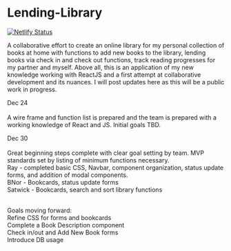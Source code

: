 # Lending-Library
[![Netlify Status](https://api.netlify.com/api/v1/badges/4bbec547-be25-4a72-aaf4-d0584c9633b7/deploy-status)](https://app.netlify.com/sites/lendinglibrarybythelads/deploys)


A collaborative effort to create an online library for my personal collection of books at home with functions to add new books to the library, lending books via check in 
and check out functions, track reading progresses for my partner and myself. Above all, this is an application of my new knowledge working with ReactJS and a first attempt
at collaborative development and its nuances. I will post updates here as this will be a public work in progress.

Dec 24 <br /><br />
A wire frame and function list is prepared and the team is prepared with a working knowledge of React and JS. Initial goals TBD.<br />

Dec 30 <br /><br />
Great beginning steps complete with clear goal setting by team. MVP standards set by listing of minimum functions necessary. <br />
Ray - completed basic CSS, Navbar, component organization, status update forms, and addition of modal components.<br />
BNor - Bookcards, status update forms<br />
Satwick - Bookcards, search and sort library functions<br /><br />

Goals moving forward:<br />
Refine CSS for forms and bookcards<br />
Complete a Book Description component<br />
Check in/out and Add New Book forms<br />
Introduce DB usage<br />
